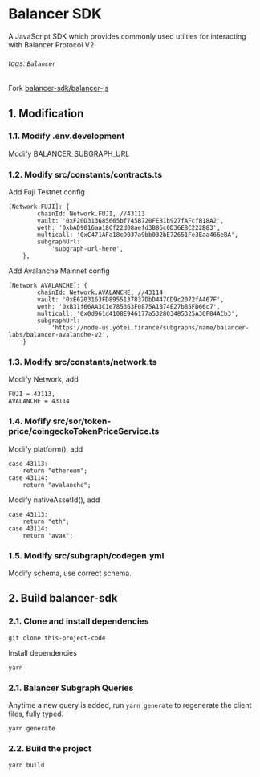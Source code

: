 # Balancer SDK

A JavaScript SDK which provides commonly used utilties for interacting with Balancer Protocol V2.

###### tags: `Balancer`

Fork [balancer-sdk/balancer-js](https://github.com/balancer-labs/balancer-sdk/tree/develop/balancer-js)

## 1. Modification

### 1.1. Modify .env.development

Modify BALANCER_SUBGRAPH_URL

### 1.2. Modify src/constants/contracts.ts

Add Fuji Testnet config

```config=
[Network.FUJI]: {
        chainId: Network.FUJI, //43113
        vault: '0xF20D313685665bf745B720FE81b927fAFcfB18A2',
        weth: '0xbAD9016aa18Cf22d08aefd3B86c0D36E8C222B83',
        multicall: '0xC471AFa18cD037a9bb032bE72651Fe3Eaa466eBA',
        subgraphUrl:
            'subgraph-url-here',
    },
```

Add Avalanche Mainnet config

```config=
[Network.AVALANCHE]: {
        chainId: Network.AVALANCHE, //43114
        vault: '0xE6203163FD8955137837DbD447CD9c2072fA467F',
        weth: '0xB31f66AA3C1e785363F0875A1B74E27b85FD66c7',
        multicall: '0x0d961d4108E946177a532803485325A36F84ACb3',
        subgraphUrl:
            'https://node-us.yotei.finance/subgraphs/name/balancer-labs/balancer-avalanche-v2',
    }
```

### 1.3. Modify src/constants/network.ts

Modify Network, add

```typescript=
FUJI = 43113,
AVALANCHE = 43114
```

### 1.4. Mofify src/sor/token-price/coingeckoTokenPriceService.ts

Modify platform(), add

```typescript=
case 43113:
    return "ethereum";
case 43114:
    return "avalanche";
```

Modify nativeAssetId(), add

```typescript=
case 43113:
    return "eth";
case 43114:
    return "avax";
```

### 1.5. Modify src/subgraph/codegen.yml

Modify schema, use correct schema.

## 2. Build balancer-sdk

### 2.1. Clone and install dependencies

```bash=
git clone this-project-code
```

Install dependencies
```bash=
yarn
```

### 2.1. Balancer Subgraph Queries

Anytime a new query is added, run `yarn generate` to regenerate the client files, fully typed.

```bash=
yarn generate
```

### 2.2. Build the project

```bash=
yarn build
```





